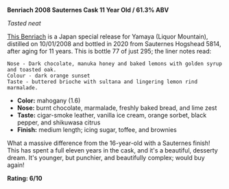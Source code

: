 **Benriach 2008 Sauternes Cask 11 Year Old / 61.3% ABV**

*Tasted neat*

[This Benriach](https://www.whiskybase.com/whiskies/whisky/169381/benriach-2008) is a Japan special release for Yamaya (Liquor Mountain), distilled on 10/01/2008 and bottled in 2020 from Sauternes Hogshead 5814, after aging for 11 years.  This is bottle 77 of just 295; the liner notes read:

    Nose - Dark chocolate, manuka honey and baked lemons with golden syrup and toasted oak.
    Colour - dark orange sunset
    Taste - buttered brioche with sultana and lingering lemon rind marmalade.

* **Color:** mahogany (1.6)
* **Nose:** burnt chocolate, marmalade, freshly baked bread, and lime zest
* **Taste:** cigar-smoke leather, vanilla ice cream, orange sorbet, black pepper, and shikuwasa citrus
* **Finish:** medium length; icing sugar, toffee, and brownies

What a massive difference from the 16-year-old with a Sauternes finish!  This has spent a full eleven years in the cask, and it's a beautiful, desserty dream.  It's younger, but punchier, and beautifully complex; would buy again!

**Rating: 6/10**